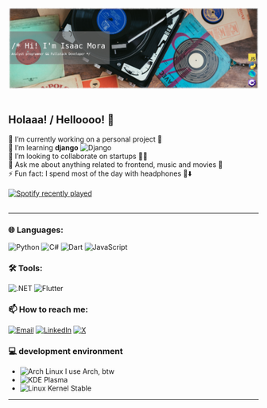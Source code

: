 ![My banner](https://github.com/Zprit3/Zprit3/blob/main/assets/banner2.png)
<br><br>

## Holaaa! / Helloooo! 👋

🔭 I’m currently working on a personal project 🎲<br>
🌱 I’m learning **django** ![Django](https://img.shields.io/badge/Django-092E20?style=flat&logo=django&logoColor=white)<br>
👯 I’m looking to collaborate on startups 👨‍🏭<br>
💬 Ask me about anything related to frontend, music and movies 🎥<br>
⚡ Fun fact: I spend most of the day with headphones 🎵⬇️
<br><br>
[![Spotify recently played](https://spotify-recently-played-readme.vercel.app/api?user=isackandres&count=3)](https://open.spotify.com/user/isackandres)
<br><br>

---

### 🌐 Languages:

![Python](https://img.shields.io/badge/Python-3776AB?style=flat&logo=python&logoColor=white)
![C#](https://img.shields.io/badge/C%23-239120?style=flat&logo=c-sharp&logoColor=white)
![Dart](https://img.shields.io/badge/Dart-0175C2?style=flat&logo=dart&logoColor=white)
![JavaScript](https://img.shields.io/badge/JavaScript-F7DF1E?style=flat&logo=javascript&logoColor=black)

### 🛠️ Tools:

![.NET](https://img.shields.io/badge/.NET-512BD4?style=flat&logo=dot-net&logoColor=white)
![Flutter](https://img.shields.io/badge/Flutter-02569B?style=flat&logo=flutter&logoColor=white)

### 📫 How to reach me:

<a href="mailto:isaacmorap@outlook.com"><img src="https://img.shields.io/badge/Email-D14836?style=flat&logo=gmail&logoColor=white" alt="Email"></a>
<a href="https://linkedin.com/in/isaacmop/"><img src="https://img.shields.io/badge/LinkedIn-0077B5?style=flat&logo=linkedin&logoColor=white" alt="LinkedIn"></a>
<a href="https://x.com/Zprit3"><img src="https://img.shields.io/badge/X-000000?style=flat&logo=x&logoColor=white" alt="X"></a>

### 💻 development environment

- ![Arch Linux](https://img.shields.io/badge/Arch_Linux-1793D1?style=flat&logo=arch-linux&logoColor=white) I use Arch, btw
- ![KDE Plasma](https://img.shields.io/badge/KDE_Plasma-1D99F3?style=flat&logo=kde&logoColor=white)
- ![Linux Kernel Stable](https://img.shields.io/badge/Linux_Kernel-Stable-FCC624?style=flat&logo=linux&logoColor=black)




---
